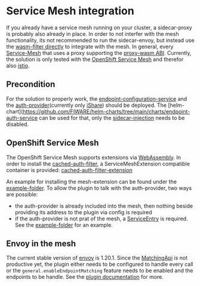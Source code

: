 # Service Mesh integration

If you already have a service mesh running on your cluster, a sidecar-proxy is probably also already in place. In order to not interfer with the mesh functionality, its not recommended to run the sidecar-envoy, but instead use the [wasm-filter directly](../src/cached-auth-filter) to integrate with the mesh.
In general, every [Service-Mesh](https://en.wikipedia.org/wiki/Service_mesh) that uses a proxy supporting the [proxy-wasm ABI](https://github.com/proxy-wasm/spec). Currently, the solution is only tested with the [OpenShift Service Mesh](https://cloud.redhat.com/learn/topics/service-mesh) and therefor also [istio](https://istio.io/). 

## Precondition

For the solution to properly work, the [endpoint-configuration-service](https://quay.io/repository/fiware/endpoint-configuration-service) and the [auth-provider](../doc/AUTHPROVIDER.md)(currently only [iShare](https://quay.io/repository/fiware/ishare-auth-provider)) should be deployed. 
The [helm-chart](https://github.com/FIWARE/helm-charts/tree/main/charts/endpoint-auth-service can be used for that, only the [sidecar-injection](https://github.com/FIWARE/helm-charts/tree/main/charts/endpoint-auth-service#sidecar-injection) needs to be disabled.

## OpenShift Service Mesh

The OpenShift Service Mesh supports extensions via [WebAssembly](https://docs.openshift.com/container-platform/4.6/service_mesh/v2x/ossm-extensions.html). In order to install the [cached-auth-filter](../src/cached-auth-filter), a ServiceMeshExtension compatible container is provided: [cached-auth-filter-extension](https://quay.io/repository/fiware/cached-auth-filter-extension)

An example for installing the mesh-extension can be found under the [example-folder](./openshift/example/extension.yaml). To allow the plugin to talk with the auth-provider, two ways are possible:
- the auth-provider is already included into the mesh, then nothing beside providing its address to the plugin via config is required
- if the auth-provider is not prat of the mesh, a [ServiceEntry](https://docs.openshift.com/container-platform/4.6/service_mesh/v2x/ossm-traffic-manage.html#ossm-routing-se_routing-traffic) is required. See the [example-folder](./openshift/example/service-entry.yaml) for an example.

## Envoy in the mesh

The current stable version of [envoy](https://www.envoyproxy.io/) is 1.20.1. Since the [MatchingApi](https://www.envoyproxy.io/docs/envoy/latest/intro/arch_overview/advanced/matching/matching_api) is not productive yet, the plugin either needs to be configured to handle every call or the ```general.enableEndpointMatching``` feature needs to be enabled and the endpoints to be handle. See the [plugin documentation](../src/cached-auth-filter/README.md) for more.